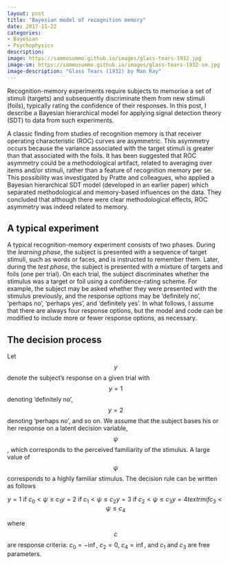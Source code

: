 ```yaml
---
layout: post
title: "Bayesian model of recognition memory"
date: 2017-11-22
categories:
- Bayesian
- Psychophysics
description:
image: https://sammosummo.github.io/images/glass-tears-1932.jpg
image-sm: https://sammosummo.github.io/images/glass-tears-1932-sm.jpg
image-description: "Glass Tears (1932) by Man Ray"
---
```

Recognition-memory experiments require subjects to memorise a set of stimuli (targets) and subsequently discriminate them from new stimuli (foils), typically rating the confidence of their responses. In this post, I describe a Bayesian hierarchical model for applying signal detection theory (SDT) to data from such experiments.

A classic finding from studies of recognition memory is that receiver operating characteristic (ROC) curves are asymmetric. This asymmetry occurs because the variance associated with the target stimuli is greater than that associated with the foils. It has been suggested that ROC asymmetry could be a methodological artifact, related to averaging over items and/or stimuli, rather than a feature of recognition memory per se. This possibility was investigated by Pratte and colleagues, who applied a Bayesian hierarchical SDT model (developed in an earlier paper) which separated methodological and memory-based influences on the data. They concluded that although there were clear methodological effects, ROC asymmetry was indeed related to memory.

A typical experiment
---------------------

A typical recognition-memory experiment consists of two phases. During the *learning phase*, the subject is presented with a sequence of target stimuli, such as words or faces, and is instructed to remember them. Later, during the *test phase*, the subject is presented with a mixture of targets and foils (one per trial). On each trial, the subject discriminates whether the stimulus was a target or foil using a confidence-rating scheme. For example, the subject may be asked whether they were presented with the stimulus previously, and the response options may be ’definitely no’, ‘perhaps no’, ‘perhaps yes’, and ‘definitely yes’. In what follows, I assume that there are always four response options, but the model and code can be modified to include more or fewer response options, as necessary.

The decision process
--------------------- 

Let $$y$$ denote the subject’s response on a given trial with $$y =1$$ denoting ’definitely no’, $$y=2$$ denoting ‘perhaps no’, and so on. We assume that the subject bases his or her response on a latent decision variable, $$\psi$$, which corresponds to the perceived familiarity of the stimulus. A large value of $$\psi$$ corresponds to a highly familiar stimulus. The decision rule can be written as follows

$$
y=1\textrm{ if }c_0<\psi\le{}c_1
y=2\textrm{ if }c_1<\psi\le{}c_2
y=3\textrm{ if }c_2<\psi\le{}c_3
y=4textrm{ if }c_3<\psi\le{}c_4
$$

where $$c$$ are response criteria: $c_0=-\inf$, $c_2=0$, $c_4=\inf$, and $c_1$ and $c_3$ are free parameters. 